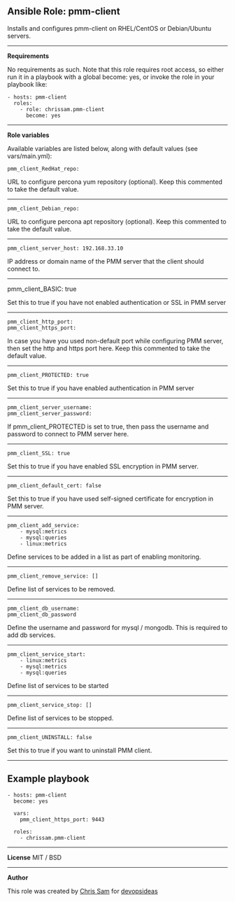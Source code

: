 Ansible Role: pmm-client
------------------------
Installs and configures pmm-client on RHEL/CentOS or Debian/Ubuntu servers.

----------

**Requirements**

No requirements as such. Note that this role requires root access, so either run it in a playbook with a global become: yes, or invoke the role in your playbook like:

    - hosts: pmm-client
      roles:
        - role: chrissam.pmm-client
          become: yes


----------
**Role variables**

Available variables are listed below, along with default values (see vars/main.yml):

    pmm_client_RedHat_repo:
URL to configure percona yum repository (optional). Keep this commented to take the default value.


----------


    pmm_client_Debian_repo:
URL to configure percona apt repository (optional). Keep this commented to take the default value.


----------


    pmm_client_server_host: 192.168.33.10

IP address or domain name of the PMM server that the client should connect to.


----------


pmm_client_BASIC:  true

Set this to true if you have not enabled authentication or SSL in PMM server


----------

    pmm_client_http_port: 
    pmm_client_https_port: 
In case you have you used non-default port while configuring PMM server, then set the http and https port here. Keep this commented to take the default value.


----------

    pmm_client_PROTECTED: true
Set this to true if you have enabled authentication in PMM server


----------

    pmm_client_server_username:  
    pmm_client_server_password:  
If pmm_client_PROTECTED is set to true, then pass the username and password to connect to PMM server here.


----------

    pmm_client_SSL: true
Set this to true if you have enabled SSL encryption in PMM server.


----------

    pmm_client_default_cert: false
Set this to true if you have used self-signed certificate for encryption in PMM server.


----------

    pmm_client_add_service:
        - mysql:metrics
        - mysql:queries
        - linux:metrics


Define services to be added in a list as part of enabling monitoring.

----------

    pmm_client_remove_service: []
Define list of services to be removed. 


----------

    pmm_client_db_username:
    pmm_client_db_password
Define the username and password for mysql / mongodb. This is required to add db services.


----------

    pmm_client_service_start:
        - linux:metrics
        - mysql:metrics
        - mysql:queries
Define list of services to be started


----------

    pmm_client_service_stop: []
Define list of services to be stopped.


----------

    pmm_client_UNINSTALL: false
Set this to true if you want to uninstall PMM client. 


----------
**Example playbook**
---

    - hosts: pmm-client
      become: yes
    
      vars:
        pmm_client_https_port: 9443
      
      roles:
        - chrissam.pmm-client


----------
**License**
MIT / BSD


----------
**Author**

This role was created by [Chris Sam](https://linkedin.com/in/chris-sam) for [devopsideas](http://devopsideas.com)



